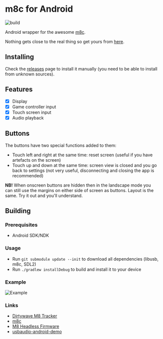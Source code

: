 # m8c for Android

![build](https://github.com/v3rm0n/m8c-android/actions/workflows/release.yml/badge.svg)

Android wrapper for the awesome [m8c](https://github.com/laamaa/m8c). 

Nothing gets close to the real thing so get yours from [here](https://dirtywave.com/products/m8-tracker).

## Installing

Check the [releases](https://github.com/v3rm0n/m8c-android/releases) page to install it manually (you need to be able to install from unknown sources).

## Features

- [x] Display
- [x] Game controller input
- [x] Touch screen input
- [x] Audio playback

## Buttons

The buttons have two special functions added to them:

- Touch left and right at the same time: reset screen (useful if you have artefacts on the screen)
- Touch up and down at the same time: screen view is closed and you go back to settings (not very useful, disconnecting and closing the app is recommended)

**NB!** When onscreen buttons are hidden then in the landscape mode you can still use the margins on either side of screen as buttons. Layout is the same. Try it out and you'll understand.

## Building

### Prerequisites

- Android SDK/NDK

### Usage

- Run `git submodule update --init` to download all dependencies (libusb, m8c, SDL2)
- Run `./gradlew installDebug` to build and install it to your device

### Example

![Example](/img/m8_android.jpg)

### Links

- [Dirtywave M8 Tracker](https://dirtywave.com/products/m8-tracker)
- [m8c](https://github.com/laamaa/m8c)
- [M8 Headless Firmware](https://github.com/Dirtywave/M8HeadlessFirmware) 
- [usbaudio-android-demo](https://github.com/shenki/usbaudio-android-demo)
